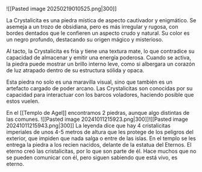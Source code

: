 ![[Pasted image 20250219010525.png|300]]

La Crystalicita es una piedra mística de aspecto cautivador y enigmático. Se asemeja a un trozo de obsidiana, pero es más irregular y rugosa, con bordes dentados que le confieren un aspecto crudo y natural. Su color es un negro profundo, destacando su origen mágico y misterioso.

Al tacto, la Crystalicita es fría y tiene una textura mate, lo que contradice su capacidad de almacenar y emitir una energía poderosa. Cuando se activa, la piedra puede mostrar un brillo interno leve, como si albergara un corazón de luz atrapado dentro de su estructura sólida y opaca.

Esta piedra no solo es una maravilla visual, sino que también es un artefacto cargado de poder arcano. Las Crystalicitas son conocidas por su capacidad para interactuar con los barcos voladores, haciendo posible que estos vuelen.

En el [[Templo de Agel]] encontramos 2 piedras, aunque algo distintas de las comunes.
![[Pasted image 20241011215923.png|300]]![[Pasted image 20241011215943.png|300]]
La leyenda dice que hay 4 cristalicitas imperiales de unos 4-5 metros de altura que les protege de los peligros del exterior, que impiden que nada salga o entre de las islas. En el templo se les entrega la piedra a los recien nacidos, delante de la estatua del Eternos.  El eterno creó las cristalicitas, por lo que son parte de él. Hace muchos que no se pueden comunicar con él, pero siguen sabiendo que está vivo, es eterno. 